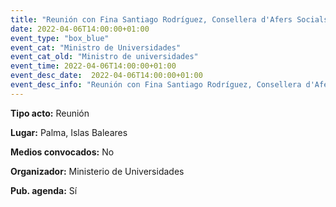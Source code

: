 ```yaml
---
title: "Reunión con Fina Santiago Rodríguez, Consellera d'Afers Socials i Esports"
date: 2022-04-06T14:00:00+01:00
event_type: "box_blue" 
event_cat: "Ministro de Universidades"
event_cat_old: "Ministro de universidades"
event_time: 2022-04-06T14:00:00+01:00
event_desc_date:  2022-04-06T14:00:00+01:00
event_desc_info: "Reunión con Fina Santiago Rodríguez, Consellera d'Afers Socials i Esports"
---
```

<p class="card-light list_schedule_description"><b>Tipo acto:</b> Reunión   
</p>
<p class="card-light list_schedule_description"><b>Lugar:</b> Palma, Islas Baleares
</p>
<p class="card-light list_schedule_description"><b>Medios convocados:</b> No  
</p>
<p class="card-light list_schedule_description"><b>Organizador:</b> Ministerio de Universidades
</p>
<p class="card-light list_schedule_description"><b>Pub. agenda:</b> Sí  

</p>